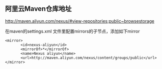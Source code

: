 

## 阿里云Maven仓库地址
<http://maven.aliyun.com/nexus/#view-repositories;public~browsestorage>

在maven的settings.xml 文件里配置mirrors的子节点，添加如下mirror

```
<mirror>
       <id>nexus-aliyun</id>
       <mirrorOf>*</mirrorOf>
       <name>Nexus aliyun</name>
       <url>http://maven.aliyun.com/nexus/content/groups/public</url>
</mirror> 
```